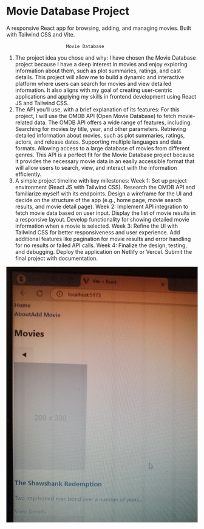 # Movie Database Project
A responsive React app for browsing, adding, and managing movies. Built with Tailwind CSS and Vite.


                          Movie Database
1. The project idea you chose and why:
I have chosen the Movie Database project because I have a deep interest in movies and enjoy exploring information about them, such as plot summaries, ratings, and cast details. This project will allow me to build a dynamic and interactive platform where users can search for movies and view detailed information. It also aligns with my goal of creating user-centric applications and applying my skills in frontend development using React JS and Tailwind CSS.
2. The API you’ll use, with a brief explanation of its features:
For this project, I will use the OMDB API (Open Movie Database) to fetch movie-related data. The OMDB API offers a wide range of features, including:
Searching for movies by title, year, and other parameters.
Retrieving detailed information about movies, such as plot summaries, ratings, actors, and release dates.
Supporting multiple languages and data formats.
Allowing access to a large database of movies from different genres.
This API is a perfect fit for the Movie Database project because it provides the necessary movie data in an easily accessible format that will allow users to search, view, and interact with the information efficiently.
3. A simple project timeline with key milestones:
Week 1:
Set up project environment (React JS with Tailwind CSS).
Research the OMDB API and familiarize myself with its endpoints.
Design a wireframe for the UI and decide on the structure of the app (e.g., home page, movie search results, and movie detail page).
Week 2:
Implement API integration to fetch movie data based on user input.
Display the list of movie results in a responsive layout.
Develop functionality for showing detailed movie information when a movie is selected.
Week 3:
Refine the UI with Tailwind CSS for better responsiveness and user experience.
Add additional features like pagination for movie results and error handling for no results or failed API calls.
Week 4:
Finalize the design, testing, and debugging.
Deploy the application on Netlify or Vercel.
Submit the final project with documentation.

![alt text](photo_2024-12-08_12-05-14.jpg)

